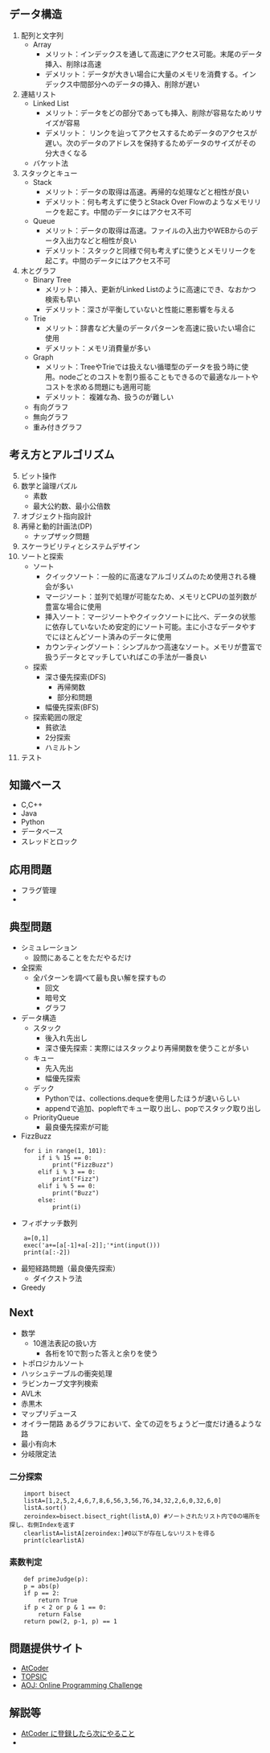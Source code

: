 ## データ構造
1. 配列と文字列
	* Array
		+ メリット：インデックスを通して高速にアクセス可能。末尾のデータ挿入、削除は高速
		+ デメリット：データが大きい場合に大量のメモリを消費する。インデックス中間部分へのデータの挿入、削除が遅い 
2. 連結リスト
	* Linked List 
		+ メリット：データをどの部分であっても挿入、削除が容易なためリサイズが容易
		+ デメリット： リンクを辿ってアクセスするためデータのアクセスが遅い。次のデータのアドレスを保持するためデータのサイズがその分大きくなる
	* バケット法
3. スタックとキュー
	* Stack
		+ メリット：データの取得は高速。再帰的な処理などと相性が良い
		+ デメリット：何も考えずに使うとStack Over Flowのようなメモリリークを起こす。中間のデータにはアクセス不可
	* Queue
		+ メリット：データの取得は高速。ファイルの入出力やWEBからのデータ入出力などと相性が良い
		+ デメリット：スタックと同様で何も考えずに使うとメモリリークを起こす。中間のデータにはアクセス不可
4. 木とグラフ
	* Binary Tree
		+ メリット：挿入、更新がLinked Listのように高速にでき、なおかつ検索も早い
		+ デメリット：深さが平衡していないと性能に悪影響を与える
	* Trie
		+ メリット：辞書など大量のデータパターンを高速に扱いたい場合に使用
		+ デメリット：メモリ消費量が多い
	* Graph 
		+ メリット：TreeやTrieでは扱えない循環型のデータを扱う時に使用。nodeごとのコストを割り振ることもできるので最適なルートやコストを求める問題にも適用可能
		+ デメリット： 複雑な為、扱うのが難しい
	* 有向グラフ
	* 無向グラフ
	* 重み付きグラフ
## 考え方とアルゴリズム
5. ビット操作
6. 数学と論理パズル
	* 素数
	* 最大公約数、最小公倍数
7. オブジェクト指向設計
8. 再帰と動的計画法(DP)
	* ナップザック問題
9. スケーラビリティとシステムデザイン
10. ソートと探索
	* ソート
		+ クイックソート：一般的に高速なアルゴリズムのため使用される機会が多い 
		+ マージソート：並列で処理が可能なため、メモリとCPUの並列数が豊富な場合に使用
		+ 挿入ソート：マージソートやクイックソートに比べ、データの状態に依存していないため安定的にソート可能。主に小さなデータやすでにほとんどソート済みのデータに使用 
		+ カウンティングソート：シンプルかつ高速なソート。メモリが豊富で扱うデータとマッチしていればこの手法が一番良い
	* 探索
		+ 深さ優先探索(DFS)
			- 再帰関数
			- 部分和問題
		+ 幅優先探索(BFS)
	* 探索範囲の限定
		+ 貧欲法
		+ 2分探索
		+ ハミルトン
11. テスト
## 知識ベース
* C,C++
* Java
* Python
* データベース
* スレッドとロック
## 応用問題
* フラグ管理
* 
## 典型問題
* シミュレーション
	+ 設問にあることをただやるだけ
* 全探索
	+ 全パターンを調べて最も良い解を探すもの
		- 回文
		- 暗号文
		- グラフ
* データ構造
	+ スタック
		- 後入れ先出し
		- 深さ優先探索：実際にはスタックより再帰関数を使うことが多い
	+ キュー
		- 先入先出
		- 幅優先探索
	+ デック
		- Pythonでは、collections.dequeを使用したほうが速いらしい
		- appendで追加、popleftでキュー取り出し、popでスタック取り出し
	+ PriorityQueue
		- 最良優先探索が可能
* FizzBuzz
```python:サンプル
	for i in range(1, 101):
		if i % 15 == 0:
			print("FizzBuzz")
		elif i % 3 == 0:
			print("Fizz")
		elif i % 5 == 0:
			print("Buzz")
		else:
			print(i)
```
* フィボナッチ数列
```python:サンプル
	a=[0,1]
	exec('a+=[a[-1]+a[-2]];'*int(input()))
	print(a[:-2])
```

* 最短経路問題（最良優先探索）
	+ ダイクストラ法
* Greedy
## Next
* 数学
	+ 10進法表記の扱い方
		- 各桁を10で割った答えと余りを使う
* トポロジカルソート
* ハッシュテーブルの衝突処理
* ラビンカーブ文字列検索
* AVL木
* 赤黒木
* マップリデュース
* オイラー閉路
	あるグラフにおいて、全ての辺をちょうど一度だけ通るような路
* 最小有向木
* 分岐限定法
### 二分探索
```python:サンプル
	import bisect
	listA=[1,2,5,2,4,6,7,8,6,56,3,56,76,34,32,2,6,0,32,6,0] 
	listA.sort()
	zeroindex=bisect.bisect_right(listA,0) #ソートされたリスト内で0の場所を探し、右側Indexを返す
	clearlistA=listA[zeroindex:]#0以下が存在しないリストを得る
	print(clearlistA)
```
### 素数判定
```python:サンプル
	def primeJudge(p):
	p = abs(p)
	if p == 2:
		return True
	if p < 2 or p & 1 == 0:
		return False
	return pow(2, p-1, p) == 1
```

## 問題提供サイト
* [AtCoder](https://beta.atcoder.jp/contests/abs/tasks/practice_1)
* [TOPSIC](http://noimin.hatenablog.com/entry/2017/12/16/230900)
* [AOJ: Online Programming Challenge](http://judge.u-aizu.ac.jp/onlinejudge/index.jsp)

## 解説等
* [AtCoder に登録したら次にやること](https://qiita.com/drken/items/fd4e5e3630d0f5859067)
* 